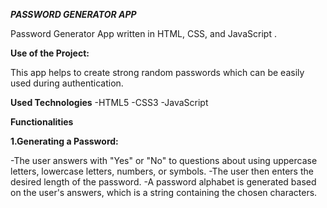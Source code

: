 *******PASSWORD GENERATOR APP*******

Password Generator App written in HTML, CSS, and JavaScript .


****Use of the Project:****

This app helps to create strong random passwords which can be easily used during authentication.

****Used Technologies****
-HTML5
-CSS3
-JavaScript


****Functionalities****

**1.Generating a Password:**

-The user answers with "Yes" or "No" to questions about using uppercase letters, lowercase letters, numbers, or symbols.
-The user then enters the desired length of the password.
-A password alphabet is generated based on the user's answers, which is a string containing the chosen characters.



